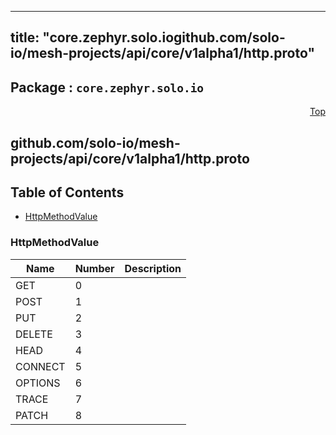 
---
title: "core.zephyr.solo.iogithub.com/solo-io/mesh-projects/api/core/v1alpha1/http.proto"
---

## Package : `core.zephyr.solo.io`



<a name="top"></a>

<a name="API Reference for github.com/solo-io/mesh-projects/api/core/v1alpha1/http.proto"></a>
<p align="right"><a href="#top">Top</a></p>

## github.com/solo-io/mesh-projects/api/core/v1alpha1/http.proto


## Table of Contents

  - [HttpMethodValue](#core.zephyr.solo.io.HttpMethodValue)





 <!-- end messages -->


<a name="core.zephyr.solo.io.HttpMethodValue"></a>

### HttpMethodValue


| Name | Number | Description |
| ---- | ------ | ----------- |
| GET | 0 |  |
| POST | 1 |  |
| PUT | 2 |  |
| DELETE | 3 |  |
| HEAD | 4 |  |
| CONNECT | 5 |  |
| OPTIONS | 6 |  |
| TRACE | 7 |  |
| PATCH | 8 |  |


 <!-- end enums -->

 <!-- end HasExtensions -->

 <!-- end services -->


